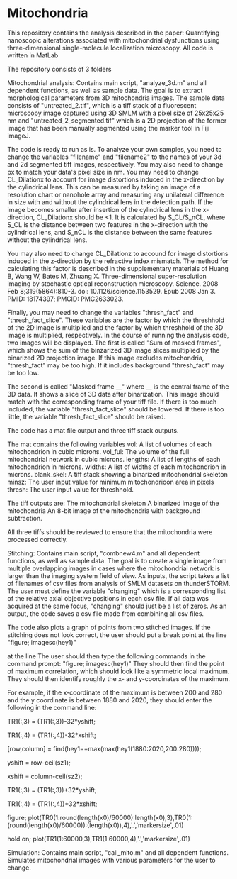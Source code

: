 # Mitochondria
This repository contains the analysis described in the paper: Quantifying nanoscopic alterations associated with mitochondrial dysfunctions using three-dimensional single-molecule localization microscopy. All code is written in MatLab

The repository consists of 3 folders

Mitochondrial analysis:
Contains main script, "analyze_3d.m" and all dependent functions, as well as sample data. The goal is to extract morphological parameters from 3D mitochondria images. The sample data consists of
  "untreated_2.tif", which is a tiff stack of a fluorescent microscopy image captured using 3D SMLM with a pixel size of 25x25x25 nm
  and "untreated_2_segmented.tif" which is a 2D projection of the former image that has been manually segmented using the marker tool in Fiji imageJ.
  
The code is ready to run as is. To analyze your own samples, you need to change the variables "filename" and "filename2" to the names of your 3d and 2d segmented tiff images, respectively. You may also need to change px to match your data's pixel size in nm. 
You may need to change CL_Dilationx to account for image distortions induced in the x-direction by the cylindrical lens. This can be measured by taking an image of a resolution chart or nanohole array and measuring any unilateral difference in size with and without the cylindrical lens in the detection path. If the image becomes smaller after insertion of the cylindrical lens in the x-direction, CL_Dilationx should be <1. It is calculated by S_CL/S_nCL, where S_CL is the distance between two features in the x-direction with the cylindrical lens, and S_nCL is the distance between the same features without the cylindrical lens.

You may also need to change CL_Dilationz to accound for image distortions induced in the z-direction by the refractive index mismatch. The method for calculating this factor is described in the supplementary materials of Huang B, Wang W, Bates M, Zhuang X. Three-dimensional super-resolution imaging by stochastic optical reconstruction microscopy. Science. 2008 Feb 8;319(5864):810-3. doi: 10.1126/science.1153529. Epub 2008 Jan 3. PMID: 18174397; PMCID: PMC2633023.

Finally, you may need to change the variables "thresh_fact" and "thresh_fact_slice". These variables are the factor by which the threshhold of the 2D image is multiplied and the factor by which threshhold of the 3D image is multiplied, respectively. In the course of running the analysis code, two images will be displayed. The first is called "Sum of masked frames", which shows the sum of the binzarized 3D image slices multiplied by the binarized 2D projection image. If this image excludes mitochondria, "thresh_fact" may be too high. If it includes background "thresh_fact" may be too low.

The second is called "Masked frame __" where __ is the central frame of the 3D data. It shows a slice of 3D data after binarization. This image should match with the corresponding frame of your tiff file. If there is too much included, the variable "thresh_fact_slice" should be lowered. If there is too little, the variable "thresh_fact_slice" should be raised.

The code has a mat file output and three tiff stack outputs.

The mat contains the following variables
vol: A list of volumes of each mitochondrion in cubic microns.
vol_ful: The volume of the full mitochondrial network in cubic microns.
lengths: A list of lengths of each mitochondrion in microns.
widths: A list of widths of each mitochondrion in microns.
blank_skel: A tiff stack showing a binarized mitochondrial skeleton
minsz: The user input value for minimum mitochondrioon area in pixels
thresh: The user input value for threshhold.


The tiff outputs are:
The mitochondrial skeleton
A binarized image of the mitochondria
An 8-bit image of the mitochondria with background subtraction.

All three tiffs should be reviewed to ensure that the mitochondria were processed correctly.

Stitching:
Contains main script, "combnew4.m" and all dependent functions, as well as sample data. The goal is to create a single image from multiple overlapping images in cases where the mitochondrial network is larger than the imaging system field of view. As inputs, the script takes a list of filenames of csv files from analysis of SMLM datasets on thunderSTORM. The user must define the variable "changing" which is a corresponding list of the relative axial objective positions in each csv file. If all data was acquired at the same focus, "changing" should just be a list of zeros. 
As an output, the code saves a csv file made from combining all csv files.

The code also plots a graph of points from two stitched images. If the stitching does not look correct, the user should put a break point at the line
"figure; imagesc(hey1)"

at the line
The user should then type the following commands in the command prompt:
"figure; imagesc(hey1)"
They should then find the point of maximum correlation, which should look like a symmetric local maximum.
They should then identify roughly the x- and y-coordinates of the maximum.

For example, if the x-coordinate of the maximum is between 200 and 280 and the y coordinate is between 1880 and 2020, they should enter the following in the command line:

TR1(:,3) = (TR1(:,3))-32*yshift;

TR1(:,4) = (TR1(:,4))-32*xshift;

[row,column] = find(hey1==max(max(hey1(1880:2020,200:280))));

yshift = row-ceil(sz1);

xshift = column-ceil(sz2);

TR1(:,3) = (TR1(:,3))+32*yshift;

TR1(:,4) = (TR1(:,4))+32*xshift;


figure; plot(TR0(1:round(length(x0)/60000):length(x0),3),TR0(1:(round(length(x0)/60000)):(length(x0)),4),'.','markersize',.01)

hold on; plot(TR1(1:60000,3),TR1(1:60000,4),'.','markersize',.01)

Simulation:
Contains main script, "call_mito.m" and all dependent functions. Simulates mitochondrial images with various parameters for the user to change.
